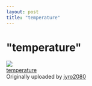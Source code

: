 ```yaml
---
layout: post
title: "temperature"
---
```

"temperature"
===
[![](http://farm4.static.flickr.com/3217/2601478483_ee76b684ae_m.jpg)][0]  
[temperature][1]  
Originally uploaded by [jyro2080][2]  


[0]: http://www.flickr.com/photos/jyro/2601478483/ "photo sharing"
[1]: http://www.flickr.com/photos/jyro/2601478483/
[2]: http://www.flickr.com/people/jyro/
